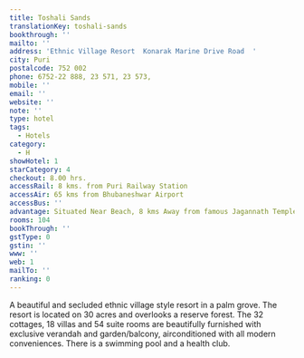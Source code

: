 ```yaml
---
title: Toshali Sands
translationKey: toshali-sands
bookthrough: ''
mailto: ''
address: 'Ethnic Village Resort  Konarak Marine Drive Road  '
city: Puri
postalcode: 752 002
phone: 6752-22 888, 23 571, 23 573,
mobile: ''
email: ''
website: ''
note: ''
type: hotel
tags:
  - Hotels
category:
  - H
showHotel: 1
starCategory: 4
checkout: 8.00 hrs.
accessRail: 8 kms. from Puri Railway Station
accessAir: 65 kms from Bhubaneshwar Airport
accessBus: ''
advantage: Situated Near Beach, 8 kms Away from famous Jagannath Temple
rooms: 104
bookThrough: ''
gstType: 0
gstin: ''
www: ''
web: 1
mailTo: ''
ranking: 0
---
```







A beautiful and secluded ethnic village style resort in a palm grove. The resort is located on 30 acres and overlooks a reserve forest. The 32 cottages, 18 villas and 54 suite rooms are beautifully furnished with exclusive verandah and garden/balcony, airconditioned with all modern conveniences. There is a swimming pool and a health club.